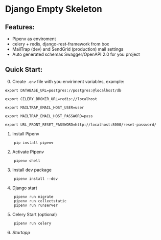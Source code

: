 # Django Empty Skeleton

## Features:

- Pipenv as enviroment
- celery + redis, django-rest-framework from box
- MailTrap (dev) and SendGrid (production) mail settings
- Auto generated schemas Swagger/OpenAPI 2.0 for you project


## Quick Start:

0) Create `.env` file with you enviriment variables, example:
```
export DATABASE_URL=postgres://postgres:@localhost/db

export CELERY_BROKER_URL=redis://localhost

export MAILTRAP_EMAIL_HOST_USER=user

export MAILTRAP_EMAIL_HOST_PASSWORD=pass

export URL_FRONT_RESET_PASSWORD=http://localhost:8000/reset-password/
```

1) Install Pipenv
```
    pip install pipenv
```

2) Activate Pipenv
```
    pipenv shell
```

3) Install dev package
```
    pipenv install --dev
```

4) Django start
```
    pipenv run migrate
    pipenv run collectstatic
    pipenv run runserver
```

5) Celery Start (optional)
```
    pipenv run celery
```

6) *Startapp*
